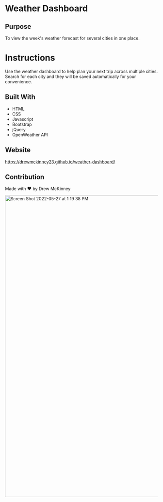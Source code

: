 # Weather Dashboard

## Purpose
To view the week's weather forecast for several cities in one place.

# Instructions
Use the weather dashboard to help plan your next trip across multiple cities.  Search for each city and they will be saved automatically for your convenience.

## Built With
* HTML
* CSS
* Javascript
* Bootstrap
* jQuery
* OpenWeather API

## Website
https://drewmckinney23.github.io/weather-dashboard/

## Contribution
Made with ❤️ by Drew McKinney

<img width="990" alt="Screen Shot 2022-05-27 at 1 19 38 PM" src="https://user-images.githubusercontent.com/100231461/170759552-653c53a1-e5da-4dc0-99c5-f226e14101be.png">
